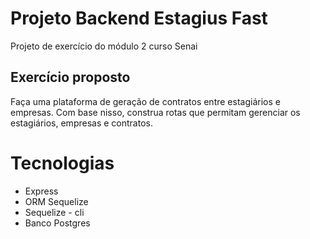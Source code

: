 # Projeto Backend Estagius Fast

Projeto de exercício do módulo 2 curso Senai

## Exercício proposto

Faça uma plataforma de geração de contratos entre estagiários e empresas. Com base nisso, construa rotas que permitam gerenciar os estagiários, empresas e contratos.

# Tecnologias

- Express
- ORM Sequelize
- Sequelize - cli
- Banco Postgres
